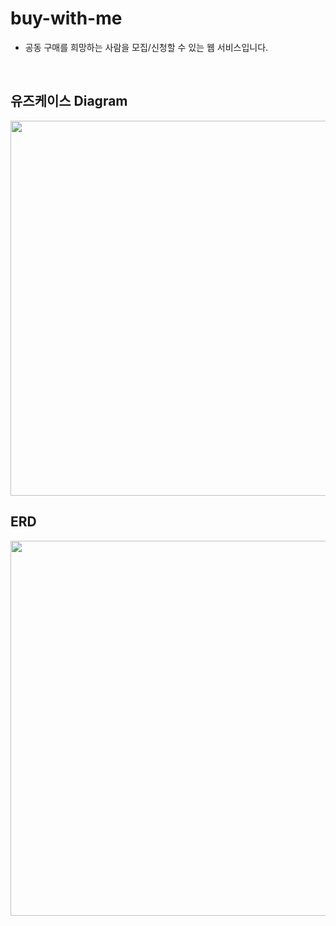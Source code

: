# buy-with-me
- 공동 구매를 희망하는 사람을 모집/신청할 수 있는 웹 서비스입니다.
<br>

## 유즈케이스 Diagram
<img width="600" src="https://user-images.githubusercontent.com/33826145/210265387-025a0562-58ca-40c4-b4bb-3d276c6a43fb.png">

## ERD
<img width="600" src="https://user-images.githubusercontent.com/33826145/210265409-db4c858e-f9ae-4eb2-84be-f0e8a4550157.png">

